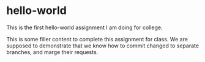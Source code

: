 # hello-world
This is the first hello-world assignment I am doing for college.

This is some filler content to complete this assignment for class. We are supposed to demonstrate that we know how to commit changed to separate branches, and marge their requests.
